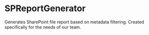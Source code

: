 # SPReportGenerator
Generates SharePoint file report based on metadata filtering. Created specifically for the needs of our team.
